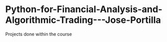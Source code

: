 # Python-for-Financial-Analysis-and-Algorithmic-Trading---Jose-Portilla
Projects done within the course
